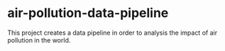 # air-pollution-data-pipeline
This project creates a data pipeline in order  to analysis the impact of air pollution in the world.

